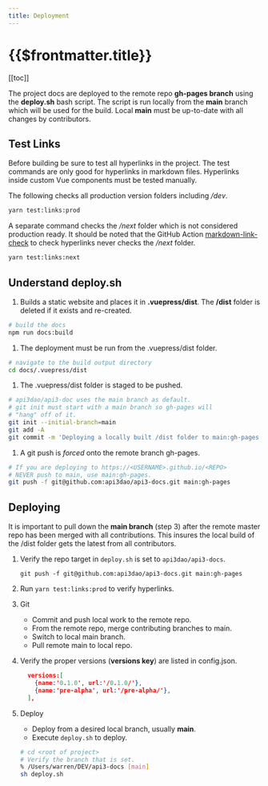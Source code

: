 ```yaml
---
title: Deployment
---
```


# {{$frontmatter.title}}

<TocHeader />
[[toc]]

The project docs are deployed to the remote repo **gh-pages branch** using the **deploy.sh** bash script. The script is run locally from the **main** branch which will be used for the build. Local **main** must be up-to-date with all changes by contributors.

## Test Links

Before building be sure to test all hyperlinks in the project. The test commands are only good for hyperlinks in markdown files. Hyperlinks inside custom Vue components must be tested manually.

The following checks all production version folders including */dev*.

```bash
yarn test:links:prod
```

A separate command checks the */next* folder which is not considered production ready. It should be noted that the GitHub Action [markdown-link-check](./github-actions.md#markdown-link-check) to check hyperlinks never checks the */next* folder.

```bash
yarn test:links:next
```

## Understand deploy.sh

1. Builds a static website and places it in **.vuepress/dist**. The **/dist** folder is deleted if it exists and re-created.

```bash
# build the docs
npm run docs:build
```

1. The deployment must be run from the .vuepress/dist folder.

```bash
# navigate to the build output directory
cd docs/.vuepress/dist
```

1. The .vuepress/dist folder is staged to be pushed.

```bash
# api3dao/api3-doc uses the main branch as default.
# git init must start with a main branch so gh-pages will
# "hang" off of it.
git init --initial-branch=main
git add -A
git commit -m 'Deploying a locally built /dist folder to main:gh-pages as its own commit history.'
```

1. A git push is *forced* onto the remote branch gh-pages.

```bash
# If you are deploying to https://<USERNAME>.github.io/<REPO>
# NEVER push to main, use main:gh-pages.
git push -f git@github.com:api3dao/api3-docs.git main:gh-pages
```

## Deploying

It is important to pull down the **main branch** (step 3) after the remote master repo has been merged with all contributions. This insures the local build of the /dist folder gets the latest from all contributors.

1. Verify the repo target in `deploy.sh` is set to `api3dao/api3-docs`.
  
    `git push -f git@github.com:api3dao/api3-docs.git main:gh-pages`

1. Run `yarn test:links:prod` to verify hyperlinks.

1. Git
    - Commit and push local work to the remote repo.
    - From the remote repo, merge contributing branches to main.
    - Switch to local main branch.
    - Pull remote main to local repo.

1. Verify the proper versions (**versions key**) are listed in config.json.

    ```json
      versions:[
        {name:'0.1.0', url:'/0.1.0/'},
        {name:'pre-alpha', url:'/pre-alpha/'},
      ],
    ```

1. Deploy
    - Deploy from a desired local branch, usually **main**.
    - Execute `deploy.sh` to deploy.
  
    ```bash
    # cd <root of project>
    # Verify the branch that is set.
    % /Users/warren/DEV/api3-docs [main]
    sh deploy.sh
    ```
